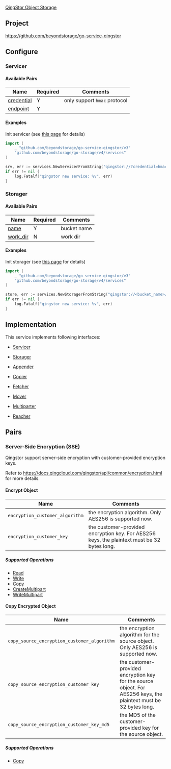 [QingStor Object Storage](https://www.qingcloud.com/products/qingstor/)

## Project

<https://github.com/beyondstorage/go-service-qingstor>

## Configure

### Servicer

#### Available Pairs

| Name | Required | Comments |
| ---- | -------- | -------- |
| [credential](go-storage/pairs/credential.md) | Y | only support `hmac` protocol |
| [endpoint](go-storage/pairs/endpoint.md) | Y | |

#### Examples

Init servicer (see [this page](go-storage/operations/index.md#how-to-initialize-a-servicerstorager) for details)

```go
import (
	_ "github.com/beyondstorage/go-service-qingstor/v3"
	"github.com/beyondstorage/go-storage/v4/services"
)

srv, err := services.NewServicerFromString("qingstor://?credential=hmac:access_key_id:secret_access_key&endpoint=https:qingstor.com")
if err != nil {
    log.Fatalf("qingstor new service: %v", err)
}
```

### Storager

#### Available Pairs

| Name | Required | Comments |
| ---- | -------- | -------- |
| [name](go-storage/pairs/name.md) | Y | bucket name |
| [work_dir](go-storage/pairs/work_dir.md) | N | work dir |

#### Examples

Init storager (see [this page](go-storage/operations/index.md#how-to-initialize-a-servicerstorager) for details)

```go
import (
	_ "github.com/beyondstorage/go-service-qingstor/v3"
	"github.com/beyondstorage/go-storage/v4/services"
)

store, err := services.NewStoragerFromString("qingstor://<bucket_name>/path/to/workdir?credential=hmac:access_key_id:secret_access_key&endpoint=https:qingstor.com")
if err != nil {
    log.Fatalf("qingstor new service: %v", err)
}
```

## Implementation

This service implements following interfaces:

- [Servicer](../operations/servicer/index.md)

- [Storager](../operations/storager/index.md)

- [Appender](../operations/appender/index.md)

- [Copier](../operations/copy.md)

- [Fetcher](../operations/fetch.md)

- [Mover](../operations/move.md)

- [Multiparter](../operations/multiparter/index.md)

- [Reacher](../operations/reach.md)

## Pairs

### Server-Side Encryption (SSE)

Qingstor support server-side encryption with customer-provided encryption keys.

Refer to https://docs.qingcloud.com/qingstor/api/common/encryption.html for more details.
#### Encrypt Object

| Name                            | Comments                                                     |
| ------------------------------- | ------------------------------------------------------------ |
| `encryption_customer_algorithm` | the encryption algorithm. Only AES256 is supported now.      |
| `encryption_customer_key`       | the customer-provided encryption key. For AES256 keys, the plaintext must be 32 bytes long. |

##### Supported Operations

- [Read](../operations/storager/read.md)
- [Write](../operations/storager/write.md)
- [Copy](../operations/copy.md)
- [CreateMultipart](../operations/multiparter/create_multipart.md)
- [WriteMultipart](../operations/multiparter/write_multipart.md)

#### Copy Encrypted Object

| Name                                        | Comments                                                     |
| ------------------------------------------- | ------------------------------------------------------------ |
| `copy_source_encryption_customer_algorithm` | the encryption algorithm for the source object. Only AES256 is supported now. |
| `copy_source_encryption_customer_key`       | the customer-provided encryption key for the source object. For AES256 keys, the plaintext must be 32 bytes long. |
| `copy_source_encryption_customer_key_md5`   | the MD5 of the customer-provided key for the source object.  |

##### Supported Operations

- [Copy](../operations/copy.md)
